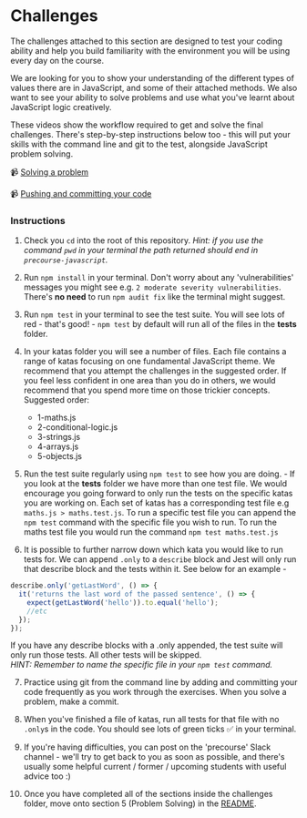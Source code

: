 # Challenges

The challenges attached to this section are designed to test your coding ability and help you build familiarity with the environment you will be using every day on the course.

We are looking for you to show your understanding of the different types of values there are in JavaScript, and some of their attached methods. We also want to see your ability to solve problems and use what you've learnt about JavaScript logic creatively.

These videos show the workflow required to get and solve the final challenges. There's step-by-step instructions below too - this will put your skills with the command line and git to the test, alongside JavaScript problem solving.

📹 [Solving a problem](https://youtu.be/8r2DrCwKPRY)

📹 [Pushing and committing your code](https://youtu.be/WkZvpDnphqE)

### Instructions

1. Check you `cd` into the root of this repository. _Hint: if you use the command `pwd` in your terminal the path returned should end in `precourse-javascript`._

2. Run `npm install` in your terminal. Don't worry about any 'vulnerabilities' messages you might see e.g. `2 moderate severity vulnerabilities`. There's **no need** to run `npm audit fix` like the terminal might suggest.

3. Run `npm test` in your terminal to see the test suite. You will see lots of red - that's good! - `npm test` by default will run all of the files in the **tests** folder.

4. In your katas folder you will see a number of files. Each file contains a range of katas focusing on one fundamental JavaScript theme. We recommend that you attempt the challenges in the suggested order. If you feel less confident in one area than you do in others, we would recommend that you spend more time on those trickier concepts.
   Suggested order:

   - 1-maths.js
   - 2-conditional-logic.js
   - 3-strings.js
   - 4-arrays.js
   - 5-objects.js

5. Run the test suite regularly using `npm test` to see how you are doing. - If you look at the **tests** folder we have more than one test file. We would encourage you going forward to only run the tests on the specific katas you are working on. Each set of katas has a corresponding test file e.g `maths.js > maths.test.js`.
   To run a specific test file you can append the `npm test` command with the specific file you wish to run. To run the maths test file you would run the command `npm test maths.test.js`

6. It is possible to further narrow down which kata you would like to run tests for. We can append `.only` to a `describe` block and Jest will only run that describe block and the tests within it. See below for an example -

```js
describe.only('getLastWord', () => {
  it('returns the last word of the passed sentence', () => {
    expect(getLastWord('hello')).to.equal('hello');
    //etc
  });
});
```

If you have any describe blocks with a .only appended, the test suite will only run those tests. All other tests will be skipped.  
_HINT: Remember to name the specific file in your `npm test` command._

7. Practice using git from the command line by adding and committing your code frequently as you work through the exercises. When you solve a problem, make a commit.

8. When you've finished a file of katas, run all tests for that file with no `.only`s in the code. You should see lots of green ticks ✅ in your terminal.

9. If you're having difficulties, you can post on the 'precourse' Slack channel - we'll try to get back to you as soon as possible, and there's usually some helpful current / former / upcoming students with useful advice too :)

10. Once you have completed all of the sections inside the challenges folder, move onto section 5 (Problem Solving) in the [README](../README.md).
